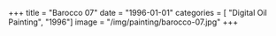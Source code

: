 +++
title = "Barocco 07"
date = "1996-01-01"
categories = [ "Digital Oil Painting", "1996"]
image = "/img/painting/barocco-07.jpg"
+++

